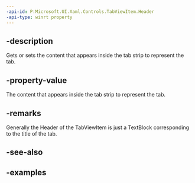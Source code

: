 ```yaml
---
-api-id: P:Microsoft.UI.Xaml.Controls.TabViewItem.Header
-api-type: winrt property
---
```


## -description

Gets or sets the content that appears inside the tab strip to represent the tab. 

## -property-value

The content that appears inside the tab strip to represent the tab. 

## -remarks

Generally the Header of the TabViewItem is just a TextBlock corresponding to the title of the tab.

## -see-also

## -examples


